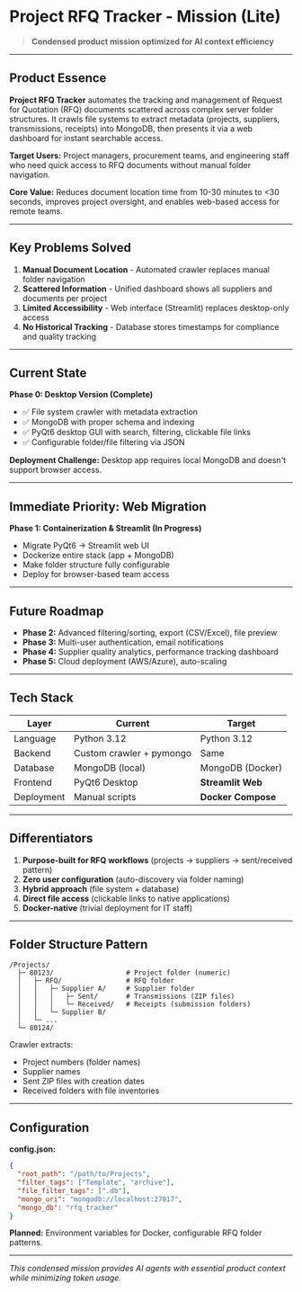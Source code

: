 # Project RFQ Tracker - Mission (Lite)

> **Condensed product mission optimized for AI context efficiency**

---

## Product Essence

**Project RFQ Tracker** automates the tracking and management of Request for Quotation (RFQ) documents scattered across complex server folder structures. It crawls file systems to extract metadata (projects, suppliers, transmissions, receipts) into MongoDB, then presents it via a web dashboard for instant searchable access.

**Target Users:** Project managers, procurement teams, and engineering staff who need quick access to RFQ documents without manual folder navigation.

**Core Value:** Reduces document location time from 10-30 minutes to <30 seconds, improves project oversight, and enables web-based access for remote teams.

---

## Key Problems Solved

1. **Manual Document Location** - Automated crawler replaces manual folder navigation
2. **Scattered Information** - Unified dashboard shows all suppliers and documents per project
3. **Limited Accessibility** - Web interface (Streamlit) replaces desktop-only access
4. **No Historical Tracking** - Database stores timestamps for compliance and quality tracking

---

## Current State

**Phase 0: Desktop Version (Complete)**
- ✅ File system crawler with metadata extraction
- ✅ MongoDB with proper schema and indexing
- ✅ PyQt6 desktop GUI with search, filtering, clickable file links
- ✅ Configurable folder/file filtering via JSON

**Deployment Challenge:** Desktop app requires local MongoDB and doesn't support browser access.

---

## Immediate Priority: Web Migration

**Phase 1: Containerization & Streamlit (In Progress)**
- Migrate PyQt6 → Streamlit web UI
- Dockerize entire stack (app + MongoDB)
- Make folder structure fully configurable
- Deploy for browser-based team access

---

## Future Roadmap

- **Phase 2:** Advanced filtering/sorting, export (CSV/Excel), file preview
- **Phase 3:** Multi-user authentication, email notifications
- **Phase 4:** Supplier quality analytics, performance tracking dashboard
- **Phase 5:** Cloud deployment (AWS/Azure), auto-scaling

---

## Tech Stack

| Layer | Current | Target |
|-------|---------|--------|
| Language | Python 3.12 | Python 3.12 |
| Backend | Custom crawler + pymongo | Same |
| Database | MongoDB (local) | MongoDB (Docker) |
| Frontend | PyQt6 Desktop | **Streamlit Web** |
| Deployment | Manual scripts | **Docker Compose** |

---

## Differentiators

1. **Purpose-built for RFQ workflows** (projects → suppliers → sent/received pattern)
2. **Zero user configuration** (auto-discovery via folder naming)
3. **Hybrid approach** (file system + database)
4. **Direct file access** (clickable links to native applications)
5. **Docker-native** (trivial deployment for IT staff)

---

## Folder Structure Pattern

```
/Projects/
  ├─ 80123/                  # Project folder (numeric)
  │   ├─ RFQ/                # RFQ folder
  │   │   ├─ Supplier A/     # Supplier folder
  │   │   │   ├─ Sent/       # Transmissions (ZIP files)
  │   │   │   └─ Received/   # Receipts (submission folders)
  │   │   └─ Supplier B/
  │   └─ ...
  └─ 80124/
```

Crawler extracts:
- Project numbers (folder names)
- Supplier names
- Sent ZIP files with creation dates
- Received folders with file inventories

---

## Configuration

**config.json:**
```json
{
  "root_path": "/path/to/Projects",
  "filter_tags": ["Template", "archive"],
  "file_filter_tags": [".db"],
  "mongo_uri": "mongodb://localhost:27017",
  "mongo_db": "rfq_tracker"
}
```

**Planned:** Environment variables for Docker, configurable RFQ folder patterns.

---

*This condensed mission provides AI agents with essential product context while minimizing token usage.*
